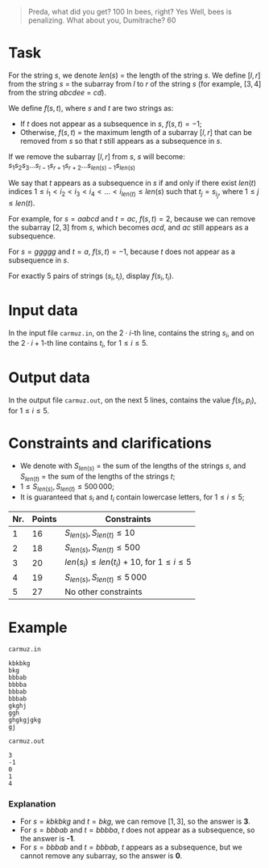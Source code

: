 > Preda, what did you get?
> 100
> In bees, right?
> Yes
> Well, bees is penalizing.
> What about you, Dumitrache?
> 60

# Task

For the string $s$, we denote $len(s)$ = the length of the string $s$. We define $[l, r]$ from the string $s$ = the subarray from $l$ to $r$ of the string $s$ (for example, $[3, 4]$ from the string $abcdee$ = $cd$).  

We define $f(s, t)$, where $s$ and $t$ are two strings as:  

- If $t$ does not appear as a subsequence in $s$, $f(s, t) = -1$;  
- Otherwise, $f(s, t)$ = the maximum length of a subarray $[l, r]$ that can be removed from $s$ so that $t$ still appears as a subsequence in $s$.  

If we remove the subarray $[l, r]$ from $s$, $s$ will become:  
$s_1s_2s_3...s_{l-1}s_{r+1}s_{r+2}...s_{len(s)-1}s_{len(s)}$

We say that $t$ appears as a subsequence in $s$ if and only if there exist $len(t)$ indices $1 \leq i_1 < i_2 < i_3 < i_4 < ... < i_{len(t)} \leq len(s)$ such that $t_j=s_{i_j}$, where $1 \leq j \leq len(t)$.

For example, for $s = aabcd$ and $t = ac$, $f(s, t) = 2$, because we can remove the subarray $[2, 3]$ from $s$, which becomes $acd$, and $ac$ still appears as a subsequence.  

For $s = ggggg$ and $t = a$, $f(s, t) = -1$, because $t$ does not appear as a subsequence in $s$.  

For exactly $5$ pairs of strings $(s_i, t_i)$, display $f(s_i, t_i)$.  

# Input data

In the input file `carmuz.in`, on the $2 \cdot i$-th line, contains the string $s_i$, and on the $2 \cdot i + 1$-th line contains $t_i$, for $1 \leq i \leq 5$.  

# Output data

In the output file `carmuz.out`, on the next $5$ lines, contains the value $f(s_i, p_i)$, for $1 \leq i \leq 5$.  

# Constraints and clarifications

* We denote with $S_{len(s)}$ = the sum of the lengths of the strings $s$, and $S_{len(t)}$ = the sum of the lengths of the strings $t$;  
* $1 \leq S_{len(s)}, S_{len(t)} \leq 500\,000$;
* It is guaranteed that $s_i$ and $t_i$ contain lowercase letters, for $1 \leq i \leq 5$;

| Nr. | Points | Constraints |
|----|--------|-----------|
| 1  | 16      | $S_{len(s)}, S_{len(t)} \leq 10$ |
| 2  | 18     | $S_{len(s)}, S_{len(t)} \leq 500$ |
| 3  | 20     | $len(s_i) \leq len(t_i)+10$, for $1 \leq i \leq 5$ |
| 4 | 19    | $S_{len(s)}, S_{len(t)} \leq 5\,000$ |
| 5  | 27     | No other constraints |

# Example

`
carmuz.in
`

```
kbkbkg  
bkg  
bbbab  
bbbba  
bbbab  
bbbab  
gkghj  
ggh  
ghgkgjgkg  
gj  
```

`
carmuz.out
`

```
3  
-1  
0  
1  
4  
```

### Explanation

- For $s = kbkbkg$ and $t = bkg$, we can remove $[1, 3]$, so the answer is **3**.  
- For $s = bbbab$ and $t = bbbba$, $t$ does not appear as a subsequence, so the answer is **-1**.  
- For $s = bbbab$ and $t = bbbab$, $t$ appears as a subsequence, but we cannot remove any subarray, so the answer is **0**.